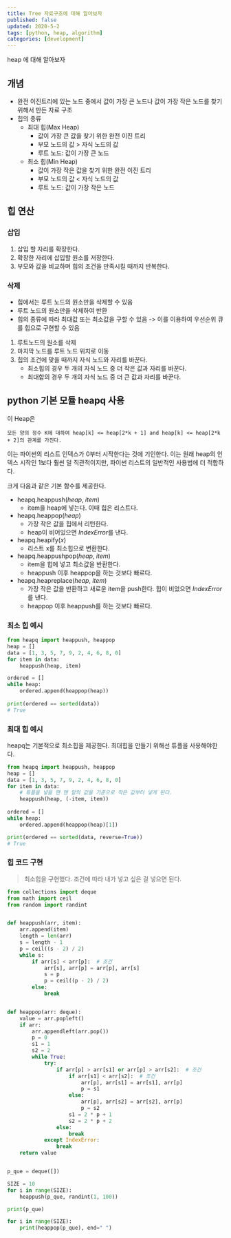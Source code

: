 ```yaml
---
title: Tree 자료구조에 대해 알아보자
published: false
updated: 2020-5-2
tags: [python, heap, algorithm]
categories: [development]
---
```


heap 에 대해 알아보자



## 개념

- 완전 이진트리에 있는 노드 중에서 값이 가장 큰 노드나 값이 가장 작은 노드를 찾기 위해서 만든 자료 구조
- 힙의 종류
  - 최대 힙(Max Heap)
    - 값이 가장 큰 값을 찾기 위한 완전 이진 트리
    - 부모 노드의 값 > 자식 노드의 값
    - 루트 노드: 값이 가장 큰 노드
  - 최소 힙(Min Heap)
    - 값이 가장 작은 값을 찾기 위한 완전 이진 트리
    - 부모 노드의 값 < 자식 노드의 값
    - 루트 노드: 값이 가장 작은 노드



## 힙 연산

### 삽입

1. 삽입 할 자리를 확장한다.
2. 확장한 자리에 삽입할 원소를 저장한다.
3. 부모와 값을 비교하며 힙의 조건을 만족시킬 때까지 반복한다.

### 삭제

- 힙에서는 루트 노드의 원소만을 삭제할 수 있음
- 루트 노드의 원소만을 삭제하여 반환
- 힙의 종류에 따라 최대값 또는 최소값을 구할 수 있음 -> 이를 이용하여 우선순위 큐를 힙으로 구현할 수 있음

1. 루트노드의 원소를 삭제
2. 마지막 노드를 루트 노드 위치로 이동
3. 힙의 조건에 맞을 때까지 자식 노드와 자리를 바꾼다.
   - 최소힙의 경우 두 개의 자식 노드 중 더 작은 값과 자리를 바꾼다.
   - 최대합의 경우 두 개의 자식 노드 중 더 큰 값과 자리를 바꾼다.



## python 기본 모듈 heapq 사용

이 Heap은

```
모든 양의 정수 K에 대하여 heap[k] <= heap[2*k + 1] and heap[k] <= heap[2*k + 2]의 관계를 가진다.
```

이는 파이썬의 리스트 인덱스가 0부터 시작한다는 것에 기인한다. 이는 원래 heap의 인덱스 시작인 1보다 훨씬 덜 직관적이지만, 파이썬 리스트의 일반적인 사용법에 더 적합하다.

크게 다음과 같은 기본 함수를 제공한다.

- heapq.heappush(*heap*, *item*)
  - item을 heap에 넣는다. 이때 힙은 리스트다.
- heapq.heappop(*heap*)
  - 가장 작은 값을 힙에서 리턴한다.
  - heap이 비어있으면 *IndexError*를 낸다.
- heapq.heapify(*x*)
  - 리스트 x를 최소힙으로 변환한다.
- heapq.heappushpop(*heap*, *item*)
  - item을 힙에 넣고 최소값을 반환한다.
  - heappush 이후 heappop을 하는 것보다 빠르다.
- heapq.heapreplace(*heap*, *item*)
  - 가장 작은 값을 반환하고 새로운 item을 push한다. 힙이 비었으면 *IndexError*를 낸다.
  - heappop 이후 heappush를 하는 것보다 빠르다.



### 최소 힙 예시

```python
from heapq import heappush, heappop
heap = []
data = [1, 3, 5, 7, 9, 2, 4, 6, 8, 0]
for item in data:
    heappush(heap, item)

ordered = []
while heap:
    ordered.append(heappop(heap))
    
print(ordered == sorted(data))
# True
```



### 최대 힙 예시

heapq는 기본적으로 최소힙을 제공한다. 최대힙을 만들기 위해선 튜플을 사용해야한다.

```python
from heapq import heappush, heappop
heap = []
data = [1, 3, 5, 7, 9, 2, 4, 6, 8, 0]
for item in data:
    # 튜플을 넣을 땐 맨 앞의 값을 기준으로 작은 값부터 넣게 된다.
    heappush(heap, (-item, item))
    
ordered = []
while heap:
    ordered.append(heappop(heap)[1])

print(ordered == sorted(data, reverse=True))
# True
```



### 힙 코드 구현

> 최소힙을 구현했다. 조건에 따라 내가 넣고 싶은 걸 넣으면 된다.

```python
from collections import deque
from math import ceil
from random import randint


def heappush(arr, item):
    arr.append(item)
    length = len(arr)
    s = length - 1
    p = ceil((s - 2) / 2)
    while s:
        if arr[s] < arr[p]:  # 조건
            arr[s], arr[p] = arr[p], arr[s]
            s = p
            p = ceil((p - 2) / 2)
        else:
            break


def heappop(arr: deque):
    value = arr.popleft()
    if arr:
        arr.appendleft(arr.pop())
        p = 0
        s1 = 1
        s2 = 2
        while True:
            try:
                if arr[p] > arr[s1] or arr[p] > arr[s2]:  # 조건
                    if arr[s1] < arr[s2]:  # 조건
                        arr[p], arr[s1] = arr[s1], arr[p]
                        p = s1
                    else:
                        arr[p], arr[s2] = arr[s2], arr[p]
                        p = s2
                    s1 = 2 * p + 1
                    s2 = 2 * p + 2
                else:
                    break
            except IndexError:
                break
    return value


p_que = deque([])

SIZE = 10
for i in range(SIZE):
    heappush(p_que, randint(1, 100))

print(p_que)

for i in range(SIZE):
    print(heappop(p_que), end=" ")
```



